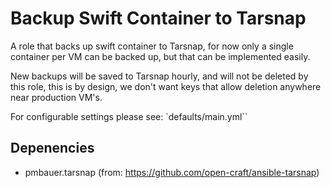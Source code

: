 Backup Swift Container to Tarsnap
=================================

A role that backs up swift container to Tarsnap, for now only a single container per VM can be backed up, but that 
can be implemented easily. 

New backups will be saved to Tarsnap hourly, and will not be deleted by this role, this is by design, we don't 
want keys that allow deletion anywhere near production VM's.

For configurable settings please see: `defaults/main.yml``
 
Depenencies
-----------

* pmbauer.tarsnap (from: https://github.com/open-craft/ansible-tarsnap) 
